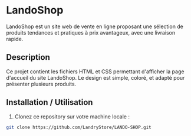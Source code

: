 # LandoShop

LandoShop est un site web de vente en ligne proposant une sélection de produits tendances et pratiques à prix avantageux, avec une livraison rapide.

## Description

Ce projet contient les fichiers HTML et CSS permettant d'afficher la page d'accueil du site LandoShop. Le design est simple, coloré, et adapté pour présenter plusieurs produits.

## Installation / Utilisation

1. Clonez ce repository sur votre machine locale :

```bash
git clone https://github.com/LandryStore/LANDO-SHOP.git
